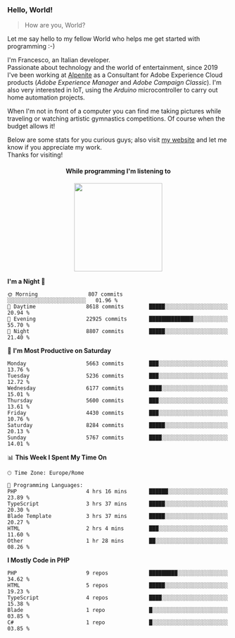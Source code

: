 ### Hello, World!

> How are you, World?

Let me say hello to my fellow World who helps me get started with programming :-)

I'm Francesco, an Italian developer.  
Passionate about technology and the world of entertainment, since 2019 I've been working at [Alpenite](https://www.alpenite.com) as a Consultant for Adobe Experience Cloud products (*Adobe Experience Manager* and *Adobe Campaign Classic*). I'm also very interested in IoT, using the *Arduino* microcontroller to carry out home automation projects.

When I'm not in front of a computer you can find me taking pictures while traveling or watching artistic gymnastics competitions. Of course when the budget allows it!

Below are some stats for you curious guys; also visit [my website](https://www.francescorega.eu) and let me know if you appreciate my work.  
Thanks for visiting!

<div align="center">
  <h4>While programming I'm listening to</h4>
  <a href="https://apps.francescorega.eu/now-playing/11147232609" target="_blank"><img src="https://apps.francescorega.eu/now-playing/11147232609" width="200"></a>
</div>

<!--START_SECTION:waka-->
**I'm a Night 🦉** 

```text
🌞 Morning                807 commits         ░░░░░░░░░░░░░░░░░░░░░░░░░   01.96 % 
🌆 Daytime                8618 commits        █████░░░░░░░░░░░░░░░░░░░░   20.94 % 
🌃 Evening                22925 commits       ██████████████░░░░░░░░░░░   55.70 % 
🌙 Night                  8807 commits        █████░░░░░░░░░░░░░░░░░░░░   21.40 % 
```
📅 **I'm Most Productive on Saturday** 

```text
Monday                   5663 commits        ███░░░░░░░░░░░░░░░░░░░░░░   13.76 % 
Tuesday                  5236 commits        ███░░░░░░░░░░░░░░░░░░░░░░   12.72 % 
Wednesday                6177 commits        ████░░░░░░░░░░░░░░░░░░░░░   15.01 % 
Thursday                 5600 commits        ███░░░░░░░░░░░░░░░░░░░░░░   13.61 % 
Friday                   4430 commits        ███░░░░░░░░░░░░░░░░░░░░░░   10.76 % 
Saturday                 8284 commits        █████░░░░░░░░░░░░░░░░░░░░   20.13 % 
Sunday                   5767 commits        ████░░░░░░░░░░░░░░░░░░░░░   14.01 % 
```


📊 **This Week I Spent My Time On** 

```text
🕑︎ Time Zone: Europe/Rome

💬 Programming Languages: 
PHP                      4 hrs 16 mins       ██████░░░░░░░░░░░░░░░░░░░   23.89 % 
TypeScript               3 hrs 37 mins       █████░░░░░░░░░░░░░░░░░░░░   20.30 % 
Blade Template           3 hrs 37 mins       █████░░░░░░░░░░░░░░░░░░░░   20.27 % 
HTML                     2 hrs 4 mins        ███░░░░░░░░░░░░░░░░░░░░░░   11.60 % 
Other                    1 hr 28 mins        ██░░░░░░░░░░░░░░░░░░░░░░░   08.26 % 
```

**I Mostly Code in PHP** 

```text
PHP                      9 repos             █████████░░░░░░░░░░░░░░░░   34.62 % 
HTML                     5 repos             █████░░░░░░░░░░░░░░░░░░░░   19.23 % 
TypeScript               4 repos             ████░░░░░░░░░░░░░░░░░░░░░   15.38 % 
Blade                    1 repo              █░░░░░░░░░░░░░░░░░░░░░░░░   03.85 % 
C#                       1 repo              █░░░░░░░░░░░░░░░░░░░░░░░░   03.85 % 
```




<!--END_SECTION:waka-->
